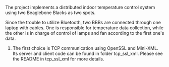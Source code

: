 The project implements a distributed indoor temperature control system using two Beaglebone Blacks as two spots. 

Since the trouble to utilize Bluetooth, two BBBs are connected through one laptop with cables. One is responsible for temperature data collection, while the other is in charge of control of lamps and fan according to the first one's data.

1. The first choice is TCP communication using OpenSSL and Mini-XML. Its server and client code can be found in folder tcp_ssl_xml. Please see the README in tcp_ssl_xml for more details.




